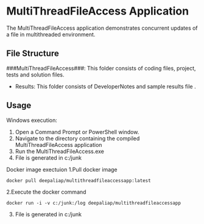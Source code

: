 # MultiThreadFileAccess Application #
The MultiThreadFileAccess application demonstrates concurrent updates of a file in multithreaded environment.

## File Structure ##
 ###MultiThreadFileAccess###: This folder consists of coding files, project, tests and solution files.
 - Results: This folder consists of DeveloperNotes and sample results file .

## Usage ##

Windows execution:
1. Open a Command Prompt or PowerShell window.
2. Navigate to the directory containing the compiled MultiThreadFileAccess application
3. Run the MultiThreadFileAccess.exe
4. File is generated in c:/junk

Docker image exectuion
1.Pull docker image 
   ```
   docker pull deepaliap/multithreadfileaccessapp:latest 
   ```
2.Execute the docker command 
   ```
   docker run -i -v c:/junk:/log deepaliap/multithreadfileaccessapp 
   ```
3. File is generated in c:/junk
